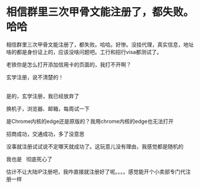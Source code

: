 # 相信群里三次甲骨文能注册了，都失败。哈哈


相信群里三次甲骨文能注册了，都失败。哈哈。好惨。没挂代理，真实信息，地址啥的都是身份证上的，应该没啥问题吧。工行和招行visa都测试了。

老铁你是怎么打开添加信用卡的页面的，我打不开啊？

玄学注册，说不清楚的！<br />
<br />
<img src="static/image/smiley/default/lol.gif" smilieid="12" border="0" alt="" /><img src="static/image/smiley/default/lol.gif" smilieid="12" border="0" alt="" /><img src="static/image/smiley/default/lol.gif" smilieid="12" border="0" alt="" />

是的，玄学注册，我已经放弃了 

换机子，浏览器、邮箱，每周试一下

是Chrome内核的edge还是原版的？我用chrome内核的edge也无法打开

招商成功，交通成功，多了没意思

没事就注册试试说不定哪天就成功了。这玩意儿没有理由，我感觉都是随机的

我也是&nbsp; &nbsp;彻底死心了

估计不让大陆IP注册吧，我咋直接就注册好了呢。。。。感觉能开个小卖部专门代注册一样
